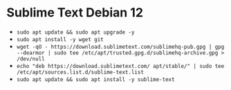 # Sublime Text Debian 12

- ````sudo apt update && sudo apt upgrade -y````
- ````sudo apt install -y wget git````
- ````wget -qO - https://download.sublimetext.com/sublimehq-pub.gpg | gpg --dearmor | sudo tee /etc/apt/trusted.gpg.d/sublimehq-archive.gpg > /dev/null````
- ````echo "deb https://download.sublimetext.com/ apt/stable/" | sudo tee /etc/apt/sources.list.d/sublime-text.list````
- ````sudo apt update && sudo apt install -y sublime-text````
